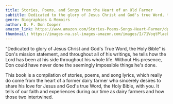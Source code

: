 ```yaml
---
title: Stories, Poems, and Songs from the Heart of an Old Farmer
subtitle: Dedicated to the glory of Jesus Christ and God's true Word, the Holy Bible
genre: Biographies & Memoirs
author: D. F. Don Cooper
amazon_link: https://www.amazon.com/Stories-Poems-Songs-Heart-Farmer/dp/1648952534/ref=sr_1_1?crid=XMR1RK1UFLXK&keywords=9781648952531&qid=1643604991&sprefix=9781648952531%2Caps%2C310&sr=8-1
thumbnail: https://images-na.ssl-images-amazon.com/images/I/71VoqtPlaeL.jpg
---
```

"Dedicated to glory of Jesus Christ and God's True Word, the Holy Bible" is Don's mission statement, and throughout all of his writings, he tells how the Lord has been at his side throughout his whole life. Without His presence, Don could have never done the seemingly impossible things he's done.

This book is a compilation of stories, poems, and song lyrics, which really do come from the heart of a former dairy farmer who sincerely desires to share his love for Jesus and God's true Word, the Holy Bible, with you. It tells of our faith and experiences during our time as dairy farmers and how those two intertwined.